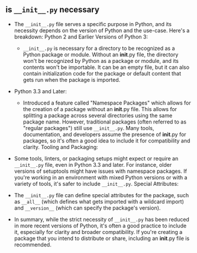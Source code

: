 ## is `__init__.py` necessary

- The `__init__.py` file serves a specific purpose in Python, and its necessity depends on the version of Python and the use-case. Here's a breakdown:
Python 2 and Earlier Versions of Python 3:
  - `__init__.py` is necessary for a directory to be recognized as a Python package or module. Without an __init__.py file, the directory won't be recognized by Python as a package or module, and its contents won't be importable.
It can be an empty file, but it can also contain initialization code for the package or default content that gets run when the package is imported.

- Python 3.3 and Later:
  - Introduced a feature called "Namespace Packages" which allows for the creation of a package without an __init__.py file. This allows for splitting a package across several directories using the same package name.
However, traditional packages (often referred to as "regular packages") still use `__init__.py`. Many tools, documentation, and developers assume the presence of __init__.py for packages, so it's often a good idea to include it for compatibility and clarity.
Tooling and Packaging:

- Some tools, linters, or packaging setups might expect or require an `__init__.py` file, even in Python 3.3 and later. For instance, older versions of setuptools might have issues with namespace packages.
If you're working in an environment with mixed Python versions or with a variety of tools, it's safer to include `__init__.py`.
Special Attributes:

- The `__init__.py` file can define special attributes for the package, such as `__all__` (which defines what gets imported with a wildcard import) and `__version__` (which can specify the package's version).
- In summary, while the strict necessity of `__init__.py` has been reduced in more recent versions of Python, it's often a good practice to include it, especially for clarity and broader compatibility. If you're creating a package that you intend to distribute or share, including an __init__.py file is recommended.